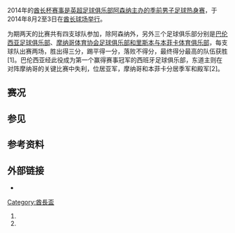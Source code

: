 2014年的[酋长杯赛事是](../Page/酋长杯.md "wikilink")[英超足球俱乐部](../Page/英格兰足球超级联赛.md "wikilink")[阿森纳主办的季前男子足球](../Page/阿森纳足球俱乐部.md "wikilink")[热身赛](../Page/热身赛.md "wikilink")，于2014年8月2至3日在[酋长球场举行](../Page/酋长球场.md "wikilink")。

为期两天的比赛共有四支球队参加，除阿森纳外，另外三个足球俱乐部分别是[巴伦西亚足球俱乐部](../Page/巴伦西亚足球俱乐部.md "wikilink")、[摩纳哥体育协会足球俱乐部和](../Page/摩纳哥体育协会足球俱乐部.md "wikilink")[里斯本与本菲卡体育俱乐部](../Page/里斯本与本菲卡体育俱乐部.md "wikilink")，每支球队出赛两场，胜出得三分，踢平得一分，落败不得分，最终得分最高的队伍获胜\[1\]。巴伦西亚经此役成为第一个赢得赛事冠军的西班牙足球俱乐部，东道主则在对阵摩纳哥的关键比赛中失利，位居亚军，摩纳哥和本菲卡分居季军和殿军\[2\]。

## 赛况

## 参见

## 参考资料

## 外部链接

  -
[Category:酋長盃](https://zh.wikipedia.org/wiki/Category:酋長盃 "wikilink")

1.
2.